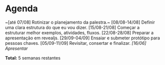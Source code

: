 # Agenda

~[até 07/08] Rotinizar o planejamento da palestra.~
[08/08-14/08] Definir uma clara estrutura do que eu vou dizer.
[15/08-21/08] Começar a estruturar melhor exemplos, atividades, fluxos.
[22/08-28/08] Preparar a apresentação em revealjs.
[29/09-04/09] Ensaiar e submeter protótipo para pessoas chaves.
[05/09-11/09] Revisitar, consertar e finalizar.
*[16/06] Apresentar*

**Total:** 5 semanas restantes